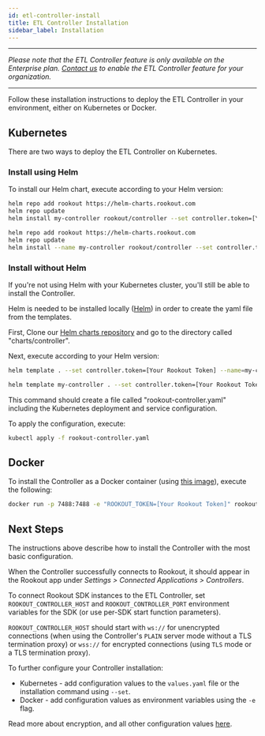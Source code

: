 ```yaml
---
id: etl-controller-install
title: ETL Controller Installation
sidebar_label: Installation
---
```


---

*Please note that the ETL Controller feature is only available on the Enterprise plan. [Contact us](https://www.rookout.com/company/contact) to enable the ETL Controller feature for your organization.*

---

Follow these installation instructions to deploy the ETL Controller in your environment, either on Kubernetes or Docker.

## Kubernetes

There are two ways to deploy the ETL Controller on Kubernetes.

### Install using Helm

To install our Helm chart, execute according to your Helm version:

<!--DOCUSAURUS_CODE_TABS-->

<!--Helm v3-->

```bash
helm repo add rookout https://helm-charts.rookout.com
helm repo update
helm install my-controller rookout/controller --set controller.token=[Your Rookout Token]
```

<div class="rookout-org-info"></div>

<!--Helm v2-->

```bash
helm repo add rookout https://helm-charts.rookout.com
helm repo update
helm install --name my-controller rookout/controller --set controller.token=[Your Rookout Token]
```

<div class="rookout-org-info"></div>

<!--END_DOCUSAURUS_CODE_TABS-->

### Install without Helm

If you're not using Helm with your Kubernetes cluster, you'll still be able to install the Controller.

Helm is needed to be installed locally ([Helm](https://helm.sh/docs/intro/install/)) in order to create the yaml file from the templates.

First, Clone our [Helm charts repository](https://github.com/Rookout/helm-charts) and go to the directory called "charts/controller".

Next, execute according to your Helm version:

<!--DOCUSAURUS_CODE_TABS-->

<!--Helm v2-->

```bash
helm template . --set controller.token=[Your Rookout Token] --name=my-controller > rookout-controller.yaml
```

<div class="rookout-org-info"></div>

<!--Helm v3-->

```bash
helm template my-controller . --set controller.token=[Your Rookout Token] > rookout-controller.yaml
```

<div class="rookout-org-info"></div>

<!--END_DOCUSAURUS_CODE_TABS-->

This command should create a file called "rookout-controller.yaml" including the Kubernetes deployment and service configuration.

To apply the configuration, execute:

```bash
kubectl apply -f rookout-controller.yaml
```

## Docker

To install the Controller as a Docker container (using [this image](https://hub.docker.com/r/rookout/controller/)), execute the following:

```bash
docker run -p 7488:7488 -e "ROOKOUT_TOKEN=[Your Rookout Token]" rookout/controller
```

<div class="rookout-org-info"></div>

## Next Steps

The instructions above describe how to install the Controller with the most basic configuration.

When the Controller successfully connects to Rookout, it should appear in the Rookout app under *Settings > Connected Applications > Controllers*.

To connect Rookout SDK instances to the ETL Controller, set `ROOKOUT_CONTROLLER_HOST` and `ROOKOUT_CONTROLLER_PORT` environment variables for the SDK (or use per-SDK start function parameters).

`ROOKOUT_CONTROLLER_HOST` should start with `ws://` for unencrypted connections (when using the Controller's `PLAIN` server mode without a TLS termination proxy) or `wss://` for encrypted connections (using `TLS` mode or a TLS termination proxy).

To further configure your Controller installation:
* Kubernetes - add configuration values to the `values.yaml` file or the installation command using `--set`.
* Docker - add configuration values as environment variables using the `-e` flag.

Read more about encryption, and all other configuration values [here](etl-controller-config.md#helm-values).
